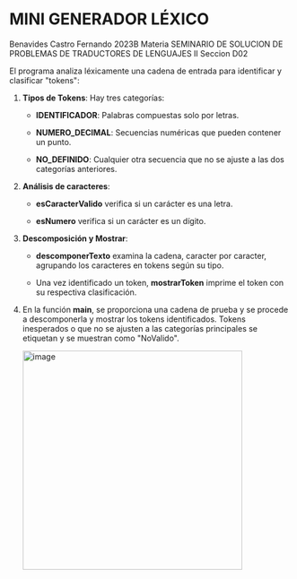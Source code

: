 # MINI GENERADOR LÉXICO
Benavides Castro Fernando 2023B Materia SEMINARIO DE SOLUCION DE PROBLEMAS DE TRADUCTORES DE LENGUAJES II Seccion D02

El programa analiza léxicamente una cadena de entrada para identificar y
clasificar \"tokens\":

1.  **Tipos de Tokens**: Hay tres categorías:

    -   **IDENTIFICADOR**: Palabras compuestas solo por letras.

    -   **NUMERO_DECIMAL**: Secuencias numéricas que pueden contener un
        punto.

    -   **NO_DEFINIDO**: Cualquier otra secuencia que no se ajuste a las
        dos categorías anteriores.

2.  **Análisis de caracteres**:

    -   **esCaracterValido** verifica si un carácter es una letra.

    -   **esNumero** verifica si un carácter es un dígito.

3.  **Descomposición y Mostrar**:

    -   **descomponerTexto** examina la cadena, caracter por caracter,
        agrupando los caracteres en tokens según su tipo.

    -   Una vez identificado un token, **mostrarToken** imprime el token
        con su respectiva clasificación.

4.  En la función **main**, se proporciona una cadena de prueba y se
    procede a descomponerla y mostrar los tokens identificados. Tokens
    inesperados o que no se ajusten a las categorías principales se
    etiquetan y se muestran como \"NoValido\".

    <img width="391" alt="image" src="https://github.com/ferbc31/Compilador-Seminario-Traductores-2/assets/125149035/85153b73-3161-4b69-8404-ae2d1cf5a9e8">

